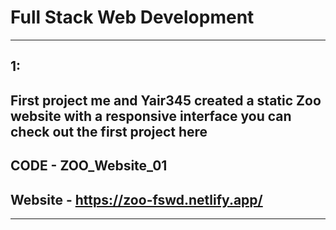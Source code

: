 # Full Stack Web Development 
---
## 1:
## First project me and Yair345 created a static Zoo website with a responsive interface you can check out the first project here
## CODE - ZOO_Website_01 
## Website - https://zoo-fswd.netlify.app/
---
